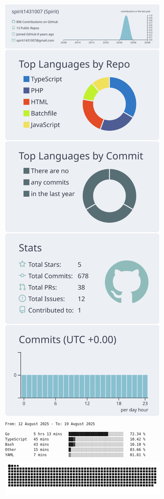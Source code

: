[![](https://raw.githubusercontent.com/spirit1431007/spirit1431007/master/profile-summary-card-output/nord_bright/0-profile-details.svg)](https://git.io/spiritx)
[![](https://raw.githubusercontent.com/spirit1431007/spirit1431007/master/profile-summary-card-output/nord_bright/1-repos-per-language.svg)](https://git.io/spiritx) [![](https://raw.githubusercontent.com/spirit1431007/spirit1431007/master/profile-summary-card-output/nord_bright/2-most-commit-language.svg)](https://git.io/spiritx)
[![](https://raw.githubusercontent.com/spirit1431007/spirit1431007/master/profile-summary-card-output/nord_bright/3-stats.svg)](https://git.io/spiritx) [![](https://raw.githubusercontent.com/spirit1431007/spirit1431007/master/profile-summary-card-output/nord_bright/4-productive-time.svg)](https://git.io/spiritx)

<!--START_SECTION:waka-->

```txt
From: 12 August 2025 - To: 19 August 2025

Go           5 hrs 13 mins   ██████████████████░░░░░░░   72.34 %
TypeScript   45 mins         ██▓░░░░░░░░░░░░░░░░░░░░░░   10.42 %
Bash         43 mins         ██▓░░░░░░░░░░░░░░░░░░░░░░   10.10 %
Other        15 mins         █░░░░░░░░░░░░░░░░░░░░░░░░   03.66 %
YAML         7 mins          ▒░░░░░░░░░░░░░░░░░░░░░░░░   01.81 %
```

<!--END_SECTION:waka-->

![contribution](https://github.com/spirit1431007/spirit1431007/blob/output/github-contribution-grid-snake.svg)
